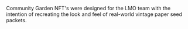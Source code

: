 Community Garden NFT's were designed for the LMO team with the intention of recreating the look and feel of real-world vintage paper seed packets.
